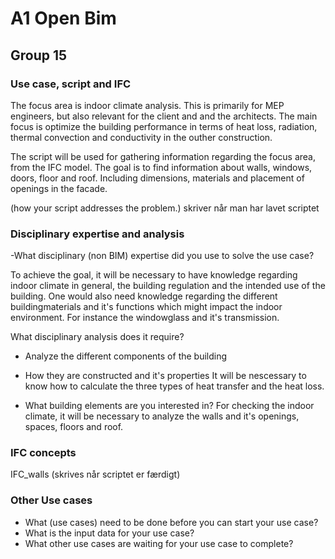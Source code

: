 # A1 Open Bim
## Group 15

### Use case, script and IFC
The focus area is indoor climate analysis. This is primarily for MEP engineers, but also relevant for the client and and the architects.
The main focus is optimize the building performance in terms of heat loss, radiation, thermal convection and conductivity in the outher construction. 

The script will be used for gathering information regarding the focus area, from the IFC model. The goal is to find information about walls, windows, doors, floor and roof. Including dimensions, materials and placement of openings in the facade. 

(how your script addresses the problem.) skriver når man har lavet scriptet 

### Disciplinary expertise and analysis 

-What disciplinary (non BIM) expertise did you use to solve the use case?

To achieve the goal, it will be necessary to have knowledge regarding indoor climate in general, the building regulation and the intended use of the building. One would also need knowledge regarding the different buildingmaterials and it's functions which might impact the indoor environment. For instance the windowglass and it's transmission.

What disciplinary analysis does it require?

- Analyze the different components of the building
- How they are constructed and it's properties 
It will be nescessary to know how to calculate the three types of heat transfer and the heat loss.


- What building elements are you interested in?
For checking the indoor climate, it will be necessary to analyze the walls and it's openings, spaces, floors and roof.

### IFC concepts

IFC_walls
(skrives når scriptet er færdigt)

### Other Use cases
- What (use cases) need to be done before you can start your use case?
- What is the input data for your use case?
- What other use cases are waiting for your use case to complete?


